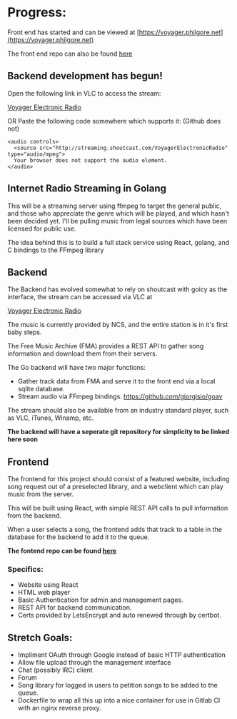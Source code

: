 # Progress:

Front end has started and can be viewed at
[https://voyager.philgore.net](https://voyager.philgore.net)

The front end repo can also be found 
[here](https://github.com/Erog38/Voyager)

## Backend development has begun!

Open the following link in VLC to access the stream:

[Voyager Electronic Radio](http://streaming.shoutcast.com/VoyagerElectronicRadio)

OR Paste the following code somewhere which supports it: (Github does not)

```
<audio controls>
  <source src="http://streaming.shoutcast.com/VoyagerElectronicRadio" type="audio/mpeg">
  Your browser does not support the audio element.
</audio>
```

## Internet Radio Streaming in Golang

This will be a streaming server using ffmpeg to target the general public, 
and those who appreciate the genre which will be played, and which hasn't
been decided yet. I'll be pulling music from legal sources which have been
licensed for public use.

The idea behind this is to build a full stack service using React, golang,
and C bindings to the FFmpeg library

## Backend

The Backend has evolved somewhat to rely on shoutcast with goicy as the 
interface, the stream can be accessed via VLC at 

[Voyager Electronic Radio](http://streaming.shoutcast.com/VoyagerElectronicRadio)

The music is currently provided by NCS, and the entire station is in it's first 
baby steps.

The Free Music Archive (FMA) provides a REST API to gather song information
and download them from their servers. 

The Go backend will have two major functions:

* Gather track data from FMA  and serve it to the front end via a local sqlite
  database.
* Stream audio via FFmpeg bindings.
  https://github.com/giorgisio/goav 

The stream should also be available from an industry standard player, such as
VLC, iTunes, Winamp, etc.

__The backend will have a seperate git repository for simplicity to be linked
here soon__

## Frontend

The frontend for this project should consist of a featured website, including
song request out of a preselected library, and a webclient which can play
music from the server. 

This will be built using React, with simple REST API calls to pull information
from the backend.

When a user selects a song, the frontend adds that track to a table in the 
database for the backend to add it to the queue.

__The fontend repo can be found [here](https://github.com/Erog38/Voyager)__

### Specifics:

* Website using React
* HTML web player
* Basic Authentication for admin and management pages.
* REST API for backend communication.
* Certs provided by LetsEncrypt and auto renewed through by certbot. 

## Stretch Goals:

* Impliment OAuth through Google instead of basic HTTP authentication
* Allow file upload through the management interface
* Chat (possibly IRC) client
* Forum
* Song library for logged in users to petition songs to be added to the queue.
* Dockerfile to wrap all this up into a nice container for use in Gitlab CI
with an nginx reverse proxy.
